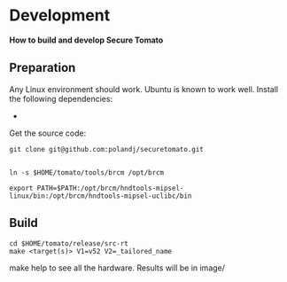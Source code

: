 # Development

**How to build and develop Secure Tomato**

## Preparation

Any Linux environment should work.  Ubuntu is known to work well.  Install the following dependencies:

-

Get the source code:
```
git clone git@github.com:polandj/securetomato.git


ln -s $HOME/tomato/tools/brcm /opt/brcm

export PATH=$PATH:/opt/brcm/hndtools-mipsel-linux/bin:/opt/brcm/hndtools-mipsel-uclibc/bin
```

## Build

```
cd $HOME/tomato/release/src-rt
make <target(s)> V1=v52 V2=_tailored_name
```

make help to see all the hardware.  Results will be in image/
